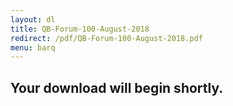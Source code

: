 ```yaml
---
layout: dl
title: QB-Forum-100-August-2018
redirect: /pdf/QB-Forum-100-August-2018.pdf
menu: barq
---
```

## Your download will begin shortly.
